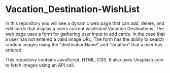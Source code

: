 # Vacation_Destination-WishList

In this repository you will see a dynamic web page that can add, delete, and edit cards that display a users current wishlisted Vacation Destinations. 
The web page uses a form for gathering user input to add cards. In the case that a user has not entered a valid image URL, The form has the ability to search random images using the "destinationName" and "location" that a user has entered. 

This repository contains JavaScirpt, HTML, CSS. It also uses Unsplash.com to fetch images using an API call.
